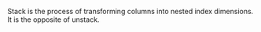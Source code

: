 Stack is the process of transforming columns into nested index dimensions. It is the opposite of unstack.
